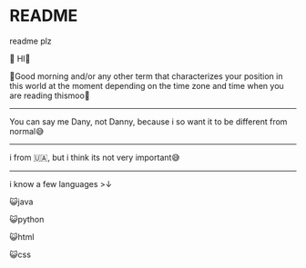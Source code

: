 # README
readme plz

🫣 HI👋

🔆Good morning and/or any other term that characterizes your position in this world at the moment depending on the time zone and time when you are reading thismoo🌝
__________________________________________________________________________________________________________
You can say me Dany, not Danny, because i so want it to be different from normal😅
__________________________________________________________________________________
i from 🇺🇦, but i think its not very important😅
_______________________________________________
i know a few languages >↓

 😺java
 
 😺python
 
 😺html
 
 😺css
